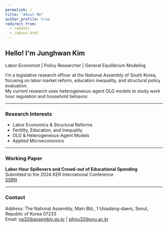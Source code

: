 ```yaml
---
permalink: /
title: "About Me"
author_profile: true
redirect_from: 
  - /about/
  - /about.html
---
```




## Hello! I'm Junghwan Kim  
Labor Economist | Policy Researcher | General Equilibrium Modeling  

I’m a legislative research officer at the National Assembly of South Korea, focusing on labor market reform, education inequality, and structural policy evaluation.  
My current research uses heterogeneous-agent OLG models to study work hour regulation and household behavior.

---

### Research Interests
- Labor Economics & Structural Reforms  
- Fertility, Education, and Inequality  
- OLG & Heterogeneous-Agent Models  
- Applied Microeconomics

---

### Working Paper
**Labor Hour Spillovers and Crowd-out of Educational Spending**  
Submitted to the 2024 KER International Conference  
[SSRN](https://papers.ssrn.com/sol3/papers.cfm?abstract_id=5214642) 

---

### Contact
Address: The National Assembly, Main Bld., 1 Uisadang-daero, Seoul, Republic of Korea 07233  
Email: na32@assembly.go.kr | sjhnu32@snu.ac.kr 
